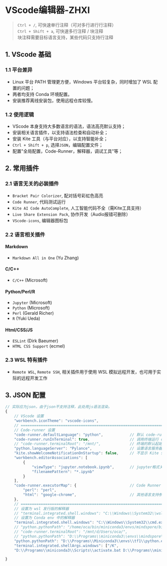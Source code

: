 # VScode编辑器-ZHXI
> `Ctrl + /`, 可快速单行注释（可对多行进行行注释）  
> `Ctrl + Shift + a`, 可快速多行注释 / 块注释  
> 块注释需要目标语言支持，某些代码只支持行注释  

## 1. VScode 基础
### 1.1 平台差异
- Linux 平台 PATH 管理更方便，Windows 平台较复杂，同时增加了 WSL 配置的问题；  
- 两者均支持 Conda 环境配置。
- 安装推荐离线安装包，使用远程仓库较慢。  

### 1.2 使用逻辑
- VScode 本身支持大多数语言的语法，语法高亮默认支持；
- 安装相关语言插件，以支持语法检查和自动补全；
- 安装 Kite 工具（与平台对应），以支持智能补全；
- `Ctrl + Shift + p`, 选择`JSON`，编辑配置文件；
- 配置"全局配置，Code-Runner，解释器，调试工具"等；

## 2. 常用插件
### 2.1 语言无关的必装插件
- `Bracket Pair Colorizer`, 配对括号彩虹色高亮
- `Code Runner`, 代码测试运行
- `Kite AI Code AutoComplete`, 人工智能代码不全（需Kite工具支持）
- `Live Share Extension Pack`, 协作开发（Audio报错可删除）
- `VScode-icons`, 编辑器图标包

### 2.2 语言相关插件
#### Markdown
- `Markdown All in One` (Yu Zhang)
#### C/C++
- `C/C++`               (Microsoft)
#### Python/Perl/R
- `Jupyter`             (Microsoft)
- `Python`              (Microsoft)
- `Perl`                (Gerald Richer)
- `R`                   (Yuki Ueda)
#### Html/CSS/JS
- `ESLint`              (Dirk Baeumer)
- `HTML CSS Support`    (ecmel)

### 2.3 WSL 特有插件
- `Remote WSL`, `Remote SSH`, 相关插件用于使用 WSL 模拟远程开发，也可用于实际的远程开发工作

## 3. JSON 配置
``` js
// 实际应为json，由于json不支持注释，此处用js语法渲染。
{
    // VScode 设置
    "workbench.iconTheme": "vscode-icons",    
    // ====================================================================================
    // Code-runner 设置
    "code-runner.defaultLanguage": "python",            // 默认 code-runner 编程语言为 Python
    "code-runner.runInTerminal": true,                  // 调用终端运行 code-runner 命令
    // "code-runner.terminalRoot": "/mnt/",             // 终端的默认起始位置
    "python.languageServer": "Pylance",                 // 设置语言服务器
    "kite.showWelcomeNotificationOnStartup": false,     // 不显示 Kite 弹窗
    "workbench.editorAssociations": [
        {
            "viewType": "jupyter.notebook.ipynb",       // jupyter格式关联
            "filenamePattern": "*.ipynb"
        }
    ],
    "code-runner.executorMap": {                        // Code Runner 相关解释器或调试器路径
        "perl": "perl",
        "html": "google-chrome",                        // 其他语言支持参见 Code Runner 插件详情页示例代码
    },
    // ====================================================================================
    // 设置为 wsl 发行版的解释器
    // "terminal.integrated.shell.windows": "C:\\Windows\\System32\\wsl.exe",       // when use wsl as terminal
    // 设置为 Conda env 中的解释器
    "terminal.integrated.shell.windows": "C:\\Windows\\System32\\cmd.exe",
    // "python.pythonPath": "/home/oca/bin/miniconda3/envs/mindspore/bin/python"    // Python 解释器路径
    // "code-runner.terminalRoot": "/mnt/d/Users/oca/",                             // 终端的默认起始位置
    // "python.pythonPath": "D:\\Programs\\miniconda3\\envs\\mindspore\\python.exe",// mindspore 环境中的解释器
    "python.pythonPath": "D:\\Programs\\Miniconda3\\envs\\tf1\\python.exe",         // tf1 环境中的解释器
    "terminal.integrated.shellArgs.windows": ["/K",
    "D:\\Programs\\miniconda3\\Scripts\\activate.bat D:\\Programs\\miniconda3\\envs\\tf1"],  // 激活 tf1 环境

}
```
